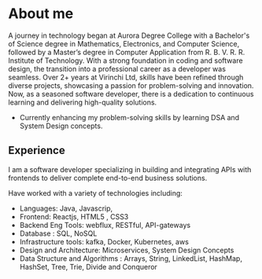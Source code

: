 # About me
   A journey in technology began at Aurora Degree College with a Bachelor's of Science degree in Mathematics, Electronics, and Computer Science, followed by a Master’s degree in Computer Application from R. B. V. R. R. Institute of Technology. With a strong foundation in coding and software design, the transition into a professional career as a developer was seamless. Over 2+ years at Virinchi Ltd, skills have been refined through diverse projects, showcasing a passion for problem-solving and innovation. Now, as a seasoned software developer, there is a dedication to continuous learning and delivering high-quality solutions.
* Currently enhancing my problem-solving skills by learning DSA and System Design concepts.

## Experience
I am a software developer specializing in building and integrating APIs with frontends to deliver complete end-to-end business solutions.

Have worked with a variety of technologies including:

* Languages: Java, Javascrip,
* Frontend: Reactjs, HTML5 , CSS3
* Backend Eng Tools: webflux, RESTful, API-gateways
* Database : SQL, NoSQL
* Infrastructure tools: kafka, Docker, Kubernetes, aws
* Design and Architecture: Microservices, System Design Concepts
* Data Structure and Algorithms : Arrays, String, LinkedList, HashMap, HashSet, Tree, Trie, Divide and Conqueror 

